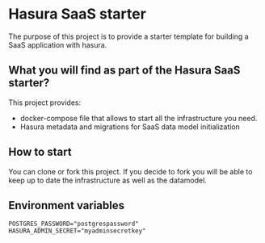 # Hasura SaaS starter
 
The purpose of this project is to provide a starter template for building a SaaS application with hasura.

## What you will find as part of the Hasura SaaS starter?

This project provides:

* docker-compose file that allows to start all the infrastructure you need.
* Hasura metadata and migrations for SaaS data model initialization


## How to start

You can clone or fork this project. If you decide to fork you will be able to keep up to date the infrastructure as well as the datamodel.

## Environment variables

```
POSTGRES_PASSWORD="postgrespassword"
HASURA_ADMIN_SECRET="myadminsecretkey"
```
